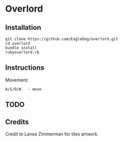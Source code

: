 

# Overlord

## Installation

```
git clone https://github.com/EagleDog/overlord.git
cd overlord
bundle install
rubyoverlord.rb

```

## Instructions

Movement:
```
A/S/D/W   - move

```

## TODO


## Credits
Credit to Lanea Zimmerman for tiles artwork.




